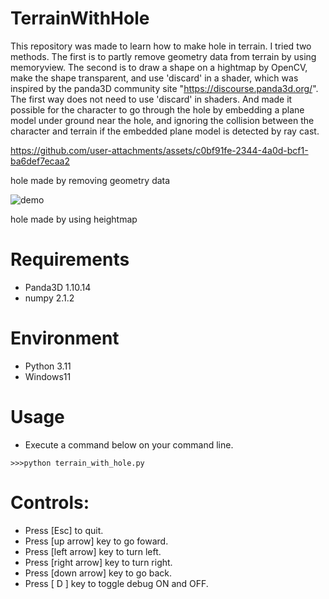 # TerrainWithHole
This repository was made to learn how to make hole in terrain.
I tried two methods. The first is to partly remove geometry data from terrain by using memoryview. 
The second is to draw a shape on a hightmap by OpenCV, make the shape transparent, and use 'discard' in a shader, which was inspired by the panda3D community site "https://discourse.panda3d.org/". 
The first way does not need to use 'discard' in shaders.
And made it possible for the character to go through the hole by embedding a plane model under ground near the hole, and ignoring the collision between the character and terrain if the embedded plane model is detected by ray cast. 

https://github.com/user-attachments/assets/c0bf91fe-2344-4a0d-bcf1-ba6def7ecaa2

hole made by removing geometry data

![demo](https://github.com/user-attachments/assets/71ecf7f0-f992-4eee-a41b-67349c005863)

hole made by using heightmap

# Requirements
* Panda3D 1.10.14
* numpy 2.1.2
  
# Environment
* Python 3.11
* Windows11

# Usage
* Execute a command below on your command line.
```
>>>python terrain_with_hole.py
```
# Controls:
* Press [Esc] to quit.
* Press [up arrow] key to go foward.
* Press [left arrow] key to turn left.
* Press [right arrow] key to turn right.
* Press [down arrow] key to go back.
* Press [ D ] key to toggle debug ON and OFF.
